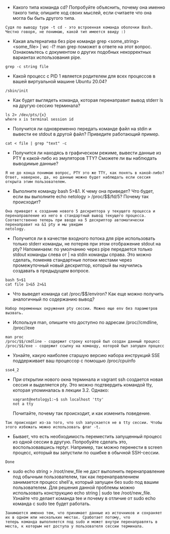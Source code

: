 - Какого типа команда cd? Попробуйте объяснить, почему она именно такого типа; опишите ход своих мыслей, если считаете что она могла бы быть другого типа.
```
Судя по выводу type -t cd - это встроенная команда оболочки Bash. Честно говоря, не понимаю, какой тип имеется ввиду :)
```
- Какая альтернатива без pipe команде grep <some_string> <some_file> | wc -l? man grep поможет в ответе на этот вопрос. Ознакомьтесь с документом о других подобных некорректных вариантах использования pipe.
```
grep -c string file
```
- Какой процесс с PID 1 является родителем для всех процессов в вашей виртуальной машине Ubuntu 20.04?
```
/sbin/init
```
- Как будет выглядеть команда, которая перенаправит вывод stderr ls на другую сессию терминала?
```
ls 2> /dev/pts/{x}
where x is terminal session id 
```
- Получится ли одновременно передать команде файл на stdin и вывести ее stdout в другой файл? Приведите работающий пример.
```
cat < file | grep "text" -c
```
- Получится ли находясь в графическом режиме, вывести данные из PTY в какой-либо из эмуляторов TTY? Сможете ли вы наблюдать выводимые данные?
```
Я не до конца понимаю вопрос, PTY это же TTY, как понять в какой-либо? Ответ, наверное, да, но данные можно будет наблюдать если сессия открыта этим пользователем.
```
- Выполните команду bash 5>&1. К чему она приведет? Что будет, если вы выполните echo netology > /proc/$$/fd/5? Почему так происходит?
```
Она приведет к созданию нового 5 дескриптора у текущего процесса и перенаправление из него в стандартный вывод текущего процесса. 
Соответственно теперь при вводе на 5 дескриптор автоматически перенаправит на &1 pty и мы увидим
netology.
```
- Получится ли в качестве входного потока для pipe использовать только stderr команды, не потеряв при этом отображение stdout на pty? Напоминаем: по умолчанию через pipe передается только stdout команды слева от | на stdin команды справа. Это можно сделать, поменяв стандартные потоки местами через промежуточный новый дескриптор, который вы научились создавать в предыдущем вопросе.
```
bash 5>$1
cat file 1>&5 2>&1
```
- Что выведет команда cat /proc/$$/environ? Как еще можно получить аналогичный по содержанию вывод?
```
Набор переменных окружения pty сессии. Можно еще env без параметров вызвать.
```
- Используя man, опишите что доступно по адресам /proc/<PID>/cmdline, /proc/<PID>/exe
```
man proc
/proc/$$/cmdline - содержит строку которой был создан данный процесс
/proc/$$/exe - содержит ссылку на команду, которой был запущен процесс
```
- Узнайте, какую наиболее старшую версию набора инструкций SSE поддерживает ваш процессор с помощью /proc/cpuinfo
```
sse4_2
```
- При открытии нового окна терминала и vagrant ssh создается новая сессия и выделяется pty. Это можно подтвердить командой tty, которая упоминалась в лекции 3.2. Однако:
  ```
  vagrant@netology1:~$ ssh localhost 'tty'
  not a tty
  ```
  Почитайте, почему так происходит, и как изменить поведение.
```
Так происходит из-за того, что ssh запускается не в tty сессии. Чтобы этого избежать можно использовать флаг -t.
```
- Бывает, что есть необходимость переместить запущенный процесс из одной сессии в другую. Попробуйте сделать это, воспользовавшись reptyr. Например, так можно перенести в screen процесс, который вы запустили по ошибке в обычной SSH-сессии.
```
Done
```
- sudo echo string > /root/new_file не даст выполнить перенаправление под обычным пользователем, так как перенаправлением занимается процесс shell'а, который запущен без sudo под вашим пользователем. Для решения данной проблемы можно использовать конструкцию echo string | sudo tee /root/new_file. Узнайте что делает команда tee и почему в отличие от sudo echo команда с sudo tee будет работать.
```
Занимается именно тем, что принимает данные из источников и сохраняет их в одном или нескольких местах. Сработает потому, что
теперь команда выполняется под sudo и может внутри перенаправлять в места, к которым нет доступа у пользователя сессии терминала.
```
